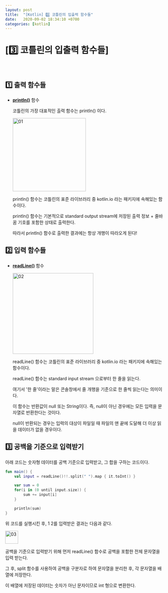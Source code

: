 ```yaml
---
layout: post
title:  "[Kotlin] 3️⃣ 코틀린의 입출력 함수들"
date:   2020-09-02 18:34:10 +0700
categories: [kotlin]
---
```


# [3️⃣ 코틀린의 입출력 함수들]

<br>

## 1️⃣ 출력 함수들

* __[println()](https://kotlinlang.org/api/latest/jvm/stdlib/kotlin.io/println.html)__ 함수

    코틀린의 가장 대표적인 출력 함수는 println() 이다.

    <img width="233" alt="01" src="https://user-images.githubusercontent.com/31889335/91863600-41c13d00-ecaa-11ea-96c5-89c897a9220a.png">

    println() 함수는 코틀린의 표준 라이브러리 중 kotlin.io 라는 패키지에 속해있는 함수이다. 

    println() 함수는 기본적으로 standard output stream에 저장된 출력 정보 + 줄바꿈 기호를 포함한 상태로 출력한다.

    따라서 println() 함수로 출력한 결과에는 항상 개행이 따라오게 된다!

## 2️⃣ 입력 함수들

* __[readLine()](https://kotlinlang.org/api/latest/jvm/stdlib/kotlin.io/read-line.html)__ 함수

    <img width="257" alt="02" src="https://user-images.githubusercontent.com/31889335/91864605-5baf4f80-ecab-11ea-8757-158ee1df4515.png">

    readLine() 함수는 코틀린의 표준 라이브러리 중 kotlin.io 라는 패키지에 속해있는 함수이다.

    readLine() 함수는 standard input stream 으로부터 한 줄을 읽는다.

    여기서 '한 줄'이라는 말은 콘솔창에서 줄 개행을 기준으로 한 줄씩 읽는다는 의미이다.

    이 함수는 반환값이 null 또는 String이다. 즉, null이 아닌 경우에는 모든 입력을 문자열로 반환한다는 것이다.

    null이 반환되는 경우는 입력의 대상이 파일일 때 파일의 맨 끝에 도달해 더 이상 읽을 데이터가 없을 경우이다.

## 3️⃣ 공백을 기준으로 입력받기

아래 코드는 숫자형 데이터를 공백 기준으로 입력받고, 그 합을 구하는 코드이다.

~~~kotlin
fun main() {
    val input = readLine()!!.split(" ").map { it.toInt() }

    var sum = 0
    for(i in (0 until input.size)) {
        sum += input[i]
    }

    println(sum)
}
~~~

위 코드를 실행시킨 후, 1 2를 입력받은 결과는 다음과 같다.

<img width="41" alt="03" src="https://user-images.githubusercontent.com/31889335/95300785-9a43b580-08ba-11eb-90b1-d378c26c74bb.png">

공백을 기준으로 입력받기 위해 먼저 readLine() 함수로 공백을 포함한 전체 문자열을 입력 받는다.

그 후, split 함수를 사용하여 공백을 구분자로 하여 문자열을 분리한 후, 각 문자열을 배열에 저장한다.

이 배열에 저장된 데이터는 숫자가 아닌 문자이므로 int 형으로 변환한다.